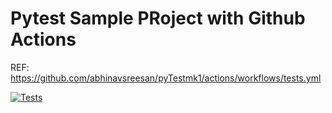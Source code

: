 # Pytest Sample PRoject with Github Actions

REF: https://github.com/abhinavsreesan/pyTestmk1/actions/workflows/tests.yml

[![Tests](https://github.com/abhinavneu/pyTestmk1/actions/workflows/tests.yml/badge.svg)](https://github.com/abhinavneu/pyTestmk1/actions/workflows/tests.yml)

